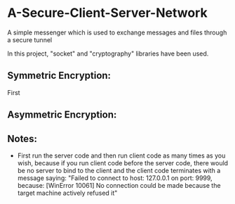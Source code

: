 # A-Secure-Client-Server-Network
A simple messenger which is used to exchange messages and files through a secure tunnel

In this project, "socket" and "cryptography" libraries have been used.

## Symmetric Encryption:
First 


## Asymmetric Encryption:

## Notes:
- First run the server code and then run client code as many times as you wish, because if you run client code before the server code, there would be no server to bind to the client and the client code terminates with a message saying: "Failed to connect to host: 127.0.0.1 on port: 9999, because: [WinError 10061] No connection could be made because the target machine actively refused it"
